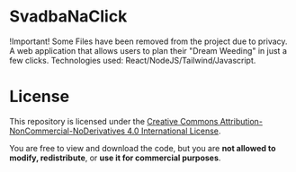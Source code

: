 # SvadbaNaClick
!Important! Some Files have been removed from the project due to privacy.
A web application that allows users to plan their "Dream Weeding" in just a few clicks. Technologies used: React/NodeJS/Tailwind/Javascript. 
# License

This repository is licensed under the [Creative Commons Attribution-NonCommercial-NoDerivatives 4.0 International License](https://creativecommons.org/licenses/by-nc-nd/4.0/).

You are free to view and download the code, but you are **not allowed to modify, redistribute**, or **use it for commercial purposes**.
